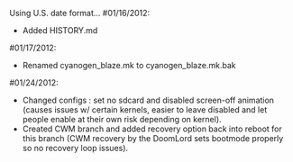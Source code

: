 Using U.S. date format...
#01/16/2012:
* Added HISTORY.md

#01/17/2012:
* Renamed cyanogen_blaze.mk to cyanogen_blaze.mk.bak

#01/24/2012:
* Changed configs : set no sdcard and disabled screen-off animation (causes issues w/ certain kernels, easier to leave disabled and let people enable at their own risk depending on kernel).
* Created CWM branch and added recovery option back into reboot for this branch (CWM recovery by the DoomLord sets bootmode properly so no recovery loop issues).
